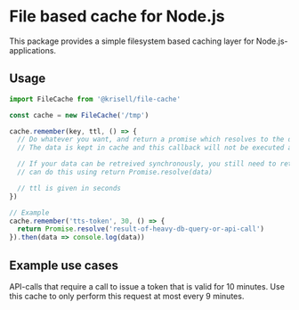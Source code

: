 # File based cache for Node.js
This package provides a simple filesystem based caching layer for Node.js-applications.

## Usage

```js
import FileCache from '@krisell/file-cache'

const cache = new FileCache('/tmp')

cache.remember(key, ttl, () => {
  // Do whatever you want, and return a promise which resolves to the data you like to cache.
  // The data is kept in cache and this callback will not be executed again until the cache has expired.

  // If your data can be retreived synchronously, you still need to return a promise and
  // can do this using return Promise.resolve(data)

  // ttl is given in seconds
})

// Example
cache.remember('tts-token', 30, () => {
  return Promise.resolve('result-of-heavy-db-query-or-api-call')
}).then(data => console.log(data))
```

## Example use cases
API-calls that require a call to issue a token that is valid for 10 minutes. Use this cache to only perform this request at most every 9 minutes.
